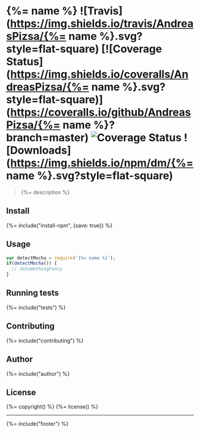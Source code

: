 # {%= name %} ![Travis](https://img.shields.io/travis/AndreasPizsa/{%= name %}.svg?style=flat-square) [![Coverage Status](https://img.shields.io/coveralls/AndreasPizsa/{%= name %}.svg?style=flat-square)](https://coveralls.io/github/AndreasPizsa/{%= name %}?branch=master) ![Coverage Status](https://img.shields.io/codecov/c/github/AndreasPizsa/global-var.svg?style=flat-square) ![Downloads](https://img.shields.io/npm/dm/{%= name %}.svg?style=flat-square)

> {%= description %}

## Install
{%= include("install-npm", {save: true}) %}

## Usage

```js
var detectMocha = require('{%= name %}');
if(detectMocha()) {
  // doSomethingFancy
}
```

## Running tests
{%= include("tests") %}

## Contributing
{%= include("contributing") %}

## Author
{%= include("author") %}

## License
{%= copyright() %}
{%= license() %}

***

{%= include("footer") %}
